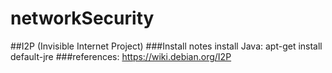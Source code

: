 # networkSecurity

##I2P (Invisible Internet Project)
###Install notes
install Java:
apt-get install default-jre
###references:
https://wiki.debian.org/I2P
